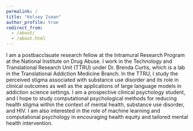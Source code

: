 ```yaml
---
permalink: /
title: "Kelsey Isman"
author_profile: true
redirect_from: 
  - /about/
  - /about.html
---
```


I am a postbacclauate research fellow at the Intramural Research Program at the National Institute on Drug Abuse. I work in the Technology and Translational Research Unit (TTRU) under Dr. Brenda Curtis, which is a lab in the Translational Addiction Medicine Branch. In the TTRU, I study the perceived stigma associated with substance use disorder and its role in clinical outcomes as well as the applications of large language models in addiction science settings. I am a prospective clinical psychology student, and I hope to study computational psychological methods for reducing health stigma within the context of mental health, substance use disorder, and HIV. I am also interested in the role of machine learning and computational psychology in encouraging health equity and tailored mental health intervention.
